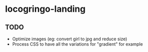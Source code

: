 # locogringo-landing

## TODO

* Optimize images (eg: convert girl to jpg and reduce size)
* Process CSS to have all the variations for "gradient" for example
